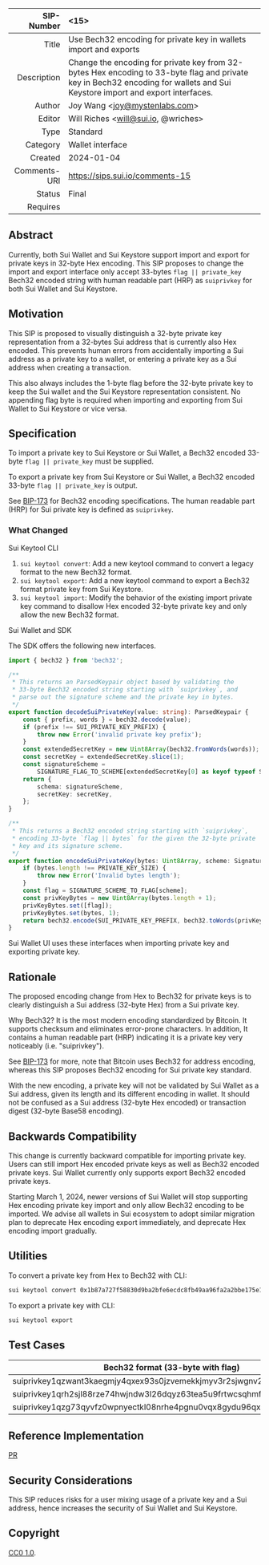 | SIP-Number          | <15> |
| ---:                | :--- |
| Title               | Use Bech32 encoding for private key in wallets import and exports |
| Description         | Change the encoding for private key from 32-bytes Hex encoding to 33-byte flag and private key in Bech32 encoding for wallets and Sui Keystore import and export interfaces. |
| Author              | Joy Wang \<joy@mystenlabs.com\> |
| Editor              | Will Riches \<will@sui.io, @wriches\>  |
| Type                | Standard |
| Category            | Wallet interface |
| Created             | 2024-01-04 |
| Comments-URI        | https://sips.sui.io/comments-15  |
| Status              | Final |
| Requires            | |

## Abstract

Currently, both Sui Wallet and Sui Keystore support import and export for private keys in 32-byte Hex encoding. This SIP proposes to change the import and export interface only accept 33-bytes `flag || private_key` Bech32 encoded string with human readable part (HRP) as `suiprivkey` for both Sui Wallet and Sui Keystore.

## Motivation

This SIP is proposed to visually distinguish a 32-byte private key representation from a 32-bytes Sui address that is currently also Hex encoded. This prevents human errors from accidentally importing a Sui address as a private key to a wallet, or entering a private key as a Sui address when creating a transaction.

This also always includes the 1-byte flag before the 32-byte private key to keep the Sui wallet and the Sui Keystore representation consistent. No appending flag byte is required when importing and exporting from Sui Wallet to Sui Keystore or vice versa.

## Specification

To import a private key to Sui Keystore or Sui Wallet, a Bech32 encoded 33-byte `flag || private_key` must be supplied. 

To export a private key from Sui Keystore or Sui Wallet, a Bech32 encoded 33-byte `flag || private_key` is output.

See [BIP-173](https://github.com/bitcoin/bips/blob/master/bip-0173.mediawiki) for Bech32 encoding specifications. The human readable part (HRP) for Sui private key is defined as `suiprivkey`.

### What Changed

Sui Keytool CLI

1. `sui keytool convert`: Add a new keytool command to convert a legacy format to the new Bech32 format. 
2. `sui keytool export`: Add a new keytool command to export a Bech32 format private key from Sui Keystore.  
3. `sui keytool import`: Modify the behavior of the existing import private key command to disallow Hex encoded 32-byte private key and only allow the new Bech32 format. 

Sui Wallet and SDK

The SDK offers the following new interfaces. 

```typescript
import { bech32 } from 'bech32';

/**
 * This returns an ParsedKeypair object based by validating the
 * 33-byte Bech32 encoded string starting with `suiprivkey`, and
 * parse out the signature scheme and the private key in bytes.
 */
export function decodeSuiPrivateKey(value: string): ParsedKeypair {
	const { prefix, words } = bech32.decode(value);
	if (prefix !== SUI_PRIVATE_KEY_PREFIX) {
		throw new Error('invalid private key prefix');
	}
	const extendedSecretKey = new Uint8Array(bech32.fromWords(words));
	const secretKey = extendedSecretKey.slice(1);
	const signatureScheme =
		SIGNATURE_FLAG_TO_SCHEME[extendedSecretKey[0] as keyof typeof SIGNATURE_FLAG_TO_SCHEME];
	return {
		schema: signatureScheme,
		secretKey: secretKey,
	};
}

/**
 * This returns a Bech32 encoded string starting with `suiprivkey`,
 * encoding 33-byte `flag || bytes` for the given the 32-byte private
 * key and its signature scheme.
 */
export function encodeSuiPrivateKey(bytes: Uint8Array, scheme: SignatureScheme): string {
	if (bytes.length !== PRIVATE_KEY_SIZE) {
		throw new Error('Invalid bytes length');
	}
	const flag = SIGNATURE_SCHEME_TO_FLAG[scheme];
	const privKeyBytes = new Uint8Array(bytes.length + 1);
	privKeyBytes.set([flag]);
	privKeyBytes.set(bytes, 1);
	return bech32.encode(SUI_PRIVATE_KEY_PREFIX, bech32.toWords(privKeyBytes));
}
```

Sui Wallet UI uses these interfaces when importing private key and exporting private key. 

## Rationale

The proposed encoding change from Hex to Bech32 for private keys is to clearly distinguish a Sui address (32-byte Hex) from a Sui private key.

Why Bech32? It is the most modern encoding standardized by Bitcoin. It supports checksum and eliminates error-prone characters. In addition, It contains a human readable part (HRP) indicating it is a private key very noticeably (i.e. "suiprivkey"). 

See [BIP-173](https://github.com/bitcoin/bips/blob/master/bip-0173.mediawiki) for more, note that Bitcoin uses Bech32 for address encoding, whereas this SIP proposes Bech32 encoding for Sui private key standard. 

With the new encoding, a private key will not be validated by Sui Wallet as a Sui address, given its length and its different encoding in wallet. It should not be confused as a Sui address (32-byte Hex encoded) or transaction digest (32-byte Base58 encoding).

## Backwards Compatibility

This change is currently backward compatible for importing private key. Users can still import Hex encoded private keys as well as Bech32 encoded private keys. Sui Wallet currently only supports export Bech32 encoded private keys.

Starting March 1, 2024, newer versions of Sui Wallet will stop supporting Hex encoding private key import and only allow Bech32 encoding to be imported. We advise all wallets in Sui ecosystem to adopt similar migration plan to deprecate Hex encoding export immediately, and deprecate Hex encoding import gradually.

## Utilities

To convert a private key from Hex to Bech32 with CLI:

```bash
sui keytool convert 0x1b87a727f58830d9ba2bfe6ecdc8fb49aa96fa2a2bbe175e128bfee13f6895ff
```

To export a private key with CLI: 

```bash
sui keytool export
```

## Test Cases

| Bech32 format (33-byte with flag) | Hex format (32-byte, assumes Ed25519 flag) | Base64 format (33-byte with flag) | Sui address | 
|---|---|---|---|
| suiprivkey1qzwant3kaegmjy4qxex93s0jzvemekkjmyv3r2sjwgnv2y479pgsywhveae | 0x9dd9ae36ee51b912a0364c58c1f21333bcdad2d91911aa127226c512be285102 | AJ3ZrjbuUbkSoDZMWMHyEzO82tLZGRGqEnImxRK+KFEC | 0x90f3e6d73b5730f16974f4df1d3441394ebae62186baf83608599f226455afa7 |
| suiprivkey1qrh2sjl88rze74hwjndw3l26dqyz63tea5u9frtwcsqhmfk9vxdlx8cpv0g | 0xeea84be738c59f56ee94dae8fd5a68082d4579ed38548d6ec4017da6c5619bf3 | AO6oS+c4xZ9W7pTa6P1aaAgtRXntOFSNbsQBfabFYZvz | 0xfd233cd9a5dd7e577f16fa523427c75fbc382af1583c39fdf1c6747d2ed807a3 |
| suiprivkey1qzg73qyvfz0wpnyectkl08nrhe4pgnu0vqx8gydu96qx7uj4wyr8gcrjlh3 | 0x91e8808c489ee0cc99c2edf79e63be6a144f8f600c7411bc2e806f7255710674 | AJHogIxInuDMmcLt955jvmoUT49gDHQRvC6Ab3JVcQZ0 | 0x81aaefa4a883e72e8b6ccd3bec307e25fe3d79b14e43b778695c55dcec42f4f0 |

## Reference Implementation

[PR](https://github.com/MystenLabs/sui/pull/15415)

## Security Considerations

This SIP reduces risks for a user mixing usage of a private key and a Sui address, hence increases the security of Sui Wallet and Sui Keystore.

## Copyright

[CC0 1.0](../LICENSE.md).
